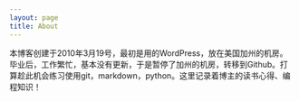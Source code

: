 ```yaml
---
layout: page
title: About
---
```

 本博客创建于2010年3月19号，最初是用的WordPress，放在美国加州的机房。毕业后，工作繁忙，基本没有更新，于是暂停了加州的机房，转移到Github。打算趁此机会练习使用git，markdown，python。这里记录着博主的读书心得、编程知识！
 
